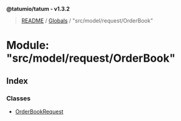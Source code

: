 **@tatumio/tatum - v1.3.2**

> [README](../README.md) / [Globals](../globals.md) / "src/model/request/OrderBook"

# Module: "src/model/request/OrderBook"

## Index

### Classes

* [OrderBookRequest](../classes/_src_model_request_orderbook_.orderbookrequest.md)
